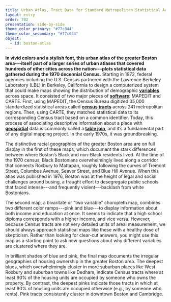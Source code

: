 ```yaml
---
title: Urban Atlas, Tract Data for Standard Metropolitan Statistical Areas (Boston, Massachusetts)
layout: entry
order: 702
presentation: side-by-side
theme_color_primary: "#77c044"
theme_color_secondary: "#77c044"
object:
  - id: boston-atlas
---
```


**In vivid colors and a stylish font, this urban atlas of the greater Boston area---itself part of a larger series of urban atlases that covered hundreds of other cities across the nation---plots statistical data gathered during the 1970 decennial Census.** Starting in 1972, federal agencies including the U.S. Census partnered with the Lawrence Berkeley Laboratory (LBL) in Berkeley, California to design a computerized system that could make maps showing the distribution of demographic **<a class="gloss" target="blank" href="../../../glossary/">variables</a>** across space. It consisted of two major pieces of **<a class="gloss" target="blank" href="../../../glossary/">software</a>**: MAPEDIT and CARTE. First, using MAPEDIT, the Census Bureau digitized 35,000 standardized statistical areas called **<a class="gloss" target="blank" href="../../../glossary/">census tracts</a>** across 241 metropolitan regions. Then, using CARTE, they matched statistical data to its corresponding Census tract based on a common identifier. Today, this process of associating descriptive information about a place with **<a class="gloss" target="blank" href="../../../glossary/">geospatial</a>** data is commonly called a **<a class="gloss" target="blank" href="../../../glossary/">table join</a>**, and it’s a fundamental part of any digital mapping project. In the early 1970s, it was groundbreaking.

The distinctive racial geographies of the greater Boston area are on full display in the first of these maps, which document the stark differences between where Boston’s Black and non-Black residents lived. At the time of the 1970 census, Black Bostonians overwhelmingly lived along a corridor that connects Roxbury to Mattapan, roughly following the curves of Tremont Street, Columbus Avenue, Seaver Street, and Blue Hill Avenue. When this atlas was published in 1976, Boston was at the height of legal and social challenges around busing, a fraught effort to desegregate public schools that faced intense---and frequently violent---backlash from white Bostonians.

The second map, a bivaritate or "two variable" choropleth map, combines two different color ramps---pink and blue---to display information about both income and education at once. It seems to indicate that a high school diploma corresponds with a higher income, and vice versa. However, because Census tracts are not very detailed units of areal measurement, we should always approach statistical maps like these with a healthy dose of skepticism. Rather than looking for clear-cut answers, you might use this map as a starting point to ask new questions about why different variables are clustered where they are.

In brilliant shades of blue and pink, the final map documents the irregular geographies of housing ownership in the greater Boston area. The deepest blues, which overwhelmingly cluster in more suburban places like West Roxbury and suburban towns like Dedham, indicate Census tracts where at least 90% of the housing units are occupied by someone who owns the property. By contrast, the deepest pinks indicate those tracts in which at least 90% of housing units are occupied otherwise (e.g., by someone who rents). Pink tracts consistently cluster in downtown Boston and Cambridge.